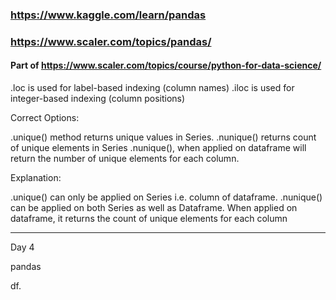 ### https://www.kaggle.com/learn/pandas

### https://www.scaler.com/topics/pandas/
#### Part of https://www.scaler.com/topics/course/python-for-data-science/





.loc is used for label-based indexing (column names)
.iloc is used for integer-based indexing (column positions)


Correct Options:

.unique() method returns unique values in Series.
.nunique() returns count of unique elements in Series
.nunique(), when applied on dataframe will return the number of unique elements for each column.

Explanation:

.unique() can only be applied on Series i.e. column of dataframe.
.nunique() can be applied on both Series as well as Dataframe.
When applied on dataframe, it returns the count of unique elements for each
column


--- 
Day 4 

pandas

df.